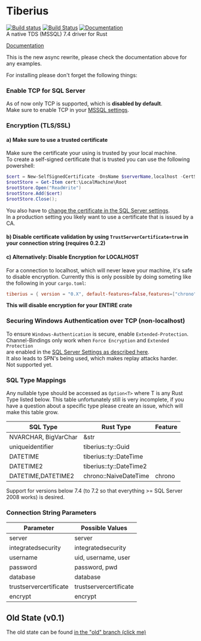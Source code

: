 # Tiberius
[![Build status](https://ci.appveyor.com/api/projects/status/ei34it5ppntytrev/branch/master?svg=true)](https://ci.appveyor.com/project/steffengy/tiberius/branch/master)
[![Build Status](https://travis-ci.org/steffengy/tiberius.svg?branch=master)](https://travis-ci.org/steffengy/tiberius)
[![Documentation](https://docs.rs/tiberius/badge.svg)](https://docs.rs/tiberius)  
A native TDS (MSSQL) 7.4 driver for Rust

[Documentation](https://docs.rs/tiberius) 

This is the new async rewrite, please check the documentation above for any examples.

For installing please don't forget the following things:

### Enable TCP for SQL Server
As of now only TCP is supported, which is **disabled by default**.  
Make sure to enable TCP in your [MSSQL settings](https://technet.microsoft.com/en-us/library/hh231672(v=sql.110).aspx).

### Encryption (TLS/SSL)

#### a) Make sure to use a trusted certificate
Make sure the certificate your using is trusted by your local machine.  
To create a self-signed certificate that is trusted you can use the following powershell:
```powershell
$cert = New-SelfSignedCertificate -DnsName $serverName,localhost -CertStoreLocation cert:\LocalMachine\My
$rootStore = Get-Item cert:\LocalMachine\Root
$rootStore.Open("ReadWrite")
$rootStore.Add($cert)
$rootStore.Close();
```
You also have to [change the certificate in the SQL Server settings](https://support.microsoft.com/en-us/help/316898/how-to-enable-ssl-encryption-for-an-instance-of-sql-server-by-using-microsoft-management-console).  
In a production setting you likely want to use a certificate that is issued by a CA.

#### b) Disable certificate validation by using `TrustServerCertificate=true` in your connection string (requires 0.2.2)

#### c) Alternatively: Disable Encryption for LOCALHOST
For a connection to localhost, which will never leave your machine, it's safe to disable encryption.
Currently this is only possible by doing someting like the following in your `cargo.toml`:
```toml
tiberius = { version = "0.X", default-features=false,features=["chrono"] }
```
**This will disable encryption for your ENTIRE crate**  

### Securing Windows Authentication over TCP (non-localhost)
To ensure `Windows-Authentication` is secure, enable `Extended-Protection`.  
Channel-Bindings only work when `Force Encryption` and `Extended Protection`  
are enabled in the [SQL Server Settings as described here](https://docs.microsoft.com/en-us/sql/database-engine/configure-windows/connect-to-the-database-engine-using-extended-protection).  
It also leads to SPN's being used, which makes replay attacks harder.  
Not supported yet.  

### SQL Type Mappings
Any nullable type should be accessed as `Option<T>` where T is any Rust Type listed below.
This table unfortunately still is very incomplete, if you have a question about a specific
type please create an issue, which will make this table grow.

|SQL Type|Rust Type|Feature|
|--------|--------|-------|
|NVARCHAR, BigVarChar|&str|
|uniqueidentifier|tiberius::ty::Guid|
|DATETIME|tiberius::ty::DateTime
|DATETIME2|tiberius::ty::DateTime2
|DATETIME,DATETIME2|chrono::NaiveDateTime|chrono|
Support for versions below 7.4 (to 7.2 so that everything >= SQL Server 2008 works) is desired.

### Connection String Parameters
|Parameter|Possible Values|
|--------|--------|
|server|server|
|integratedsecurity|integratedsecurity|
|username|uid, username, user|
|password|password, pwd|
|database|database|
|trustservercertificate|trustservercertificate|
|encrypt|encrypt|

## Old State (v0.1)
The old state can be found [in the "old" branch (click me)](https://github.com/steffengy/tiberius/tree/old)
